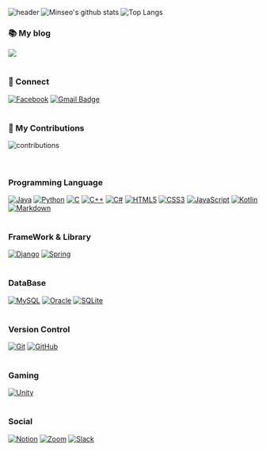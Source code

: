 ![header](https://capsule-render.vercel.app/api?type=waving&&&color=gradient&height=200&section=header&text=MinseoChoi&fontSize=90)
![Minseo's github stats](https://github-readme-stats.vercel.app/api?username=MinseoChoi03&show_icons=true&hide_border=true&count_private=true)
![Top Langs](https://github-readme-stats.vercel.app/api/top-langs/?username=MinseoChoi03&langs_count=6&layout=compact&langs_count=81)

### 📚 My blog
<a href="https://minseo-develop.tistory.com/"><img src="https://img.shields.io/badge/Tistory-black?style=flat-square&logo=appveyor&logo=dev.to&logoColor=white"></a>
<br><br>
### 💬 Connect
<a href ="https://www.facebook.com/profile.php?id=100034483665211"><img alt="Facebook" src="https://img.shields.io/badge/Facebook-%231877F2.svg?style=flat-square&logo=Facebook&logoColor=white"/></a>
[![Gmail Badge](https://img.shields.io/badge/Gmail-d14836?style=flat-square&logo=Gmail&logoColor=white&link=mailto:minseochoi0308@gmail.com)](mailto:minseochoi0308@gmail.com)
<br><br>

### 🌱 My Contributions
![contributions](https://ghchart.rshah.org/MinseoChoi03)
<br><br><br>

<h3>Programming Language</h3>
<a href="" target="_blank"><img alt="Java" src="https://img.shields.io/badge/java-%23ED8B00.svg?style=flat-square&logo=java&logoColor=white"/></a>
<a href="" target="_blank"><img alt="Python" src="https://img.shields.io/badge/python-%2314354C.svg?style=flat-square&logo=python&logoColor=white"/></a>
<a href="" target="_blank"><img alt="C" src="https://img.shields.io/badge/c-%2300599C.svg?style=flat-square&logo=c&logoColor=white"/></a>
<a href="" target="_blank"><img alt="C++" src="https://img.shields.io/badge/c++-%2300599C.svg?style=flat-square&logo=c%2B%2B&ogoColor=white"/></a>
<a href="" target="_blank"><img alt="C#" src="https://img.shields.io/badge/c%23-%23239120.svg?style=flat-square&logo=c-sharp&logoColor=white"/></a>
<a href="" target="_blank"><img alt="HTML5" src="https://img.shields.io/badge/html5-%23E34F26.svg?style=flat-square&logo=html5&logoColor=white"/></a>
<a href="" target="_blank"><img alt="CSS3" src="https://img.shields.io/badge/css3-%231572B6.svg?style=flat-square&logo=css3&logoColor=white"/></a>
<a href="" target="_blank"><img alt="JavaScript" src="https://img.shields.io/badge/javascript-%23323330.svg?style=flat-square&logo=javascript&logoColor=%23F7DF1E"/></a>
<a href="" target="_blank"><img alt="Kotlin" src="https://img.shields.io/badge/kotlin-%230095D5.svg?style=flat-square&logo=kotlin&logoColor=white"/></a>
<a href="" target="_blank"><img alt="Markdown" src="https://img.shields.io/badge/markdown-%23000000.svg?style=flat-square&logo=markdown&logoColor=white"/></a>
<br><br>
<h3>FrameWork & Library</h3>
<a href="" target="_blank"><img alt="Django" src="https://img.shields.io/badge/django-%23092E20.svg?style=flat-square&logo=django&logoColor=white"/></a>
<a href="" target="_blank"><img alt="Spring" src="https://img.shields.io/badge/spring-%236DB33F.svg?style=flat-square&logo=spring&logoColor=white"/></a>
<br><br>
<h3>DataBase</h3>
<a href="" target="_blank"><img alt="MySQL" src="https://img.shields.io/badge/mysql-%2300f.svg?style=flat-square&logo=mysql&logoColor=white"/></a>
<a href="" target="_blank"><img alt="Oracle" src ="https://img.shields.io/badge/oracle-%23F00000.svg?style=flat-square&logo=oracle&logoColor=white" /></a>
<a href="" target="_blank"><img alt="SQLite" src ="https://img.shields.io/badge/sqlite-%2307405e.svg?style=flat-square&logo=sqlite&logoColor=white"/></a>
<br><br>
<h3>Version Control</h3>
<a href="" target="_blank"><img alt="Git" src="https://img.shields.io/badge/git-%23F05033.svg?style=flat-square&logo=git&logoColor=white"/></a>
<a href="" target="_blank"><img alt="GitHub" src="https://img.shields.io/badge/github-%23121011.svg?style=flat-square&logo=github&logoColor=white"/></a>
<br><br>
<h3>Gaming</h3>
<a href="" target="_blank"><img alt="Unity" src="https://img.shields.io/badge/unity-%23000000.svg?style=flat-square&logo=unity&logoColor=white"/></a>
<br><br>
<h3>Social</h3>
<a href="" target="_blank"><img alt="Notion" src="https://img.shields.io/badge/Notion-000000?style=flat-square&logo=notion&logoColor=white"/></a>
<a href="" target="_blank"><img alt="Zoom" src="https://img.shields.io/badge/Zoom-2D8CFF?style=flat-square&logo=zoom&logoColor=white" /></a>
<a href="" target="_blank"><img alt="Slack" src="https://img.shields.io/badge/Slack-4A154B?style=flat-square&logo=slack&logoColor=white" /></a>

<!--
**MinseoChoi03/MinseoChoi03** is a ✨ _special_ ✨ repository because its `README.md` (this file) appears on your GitHub profile.

Here are some ideas to get you started:

- 🔭 I’m currently working on ...
- 🌱 I’m currently learning ...
- 👯 I’m looking to collaborate on ...
- 🤔 I’m looking for help with ...
- 💬 Ask me about ...
- 📫 How to reach me: ...
- 😄 Pronouns: ...
- ⚡ Fun fact: ...
-->
